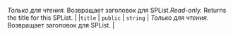 <span data-ttu-id="3799c-p105">_Только для чтения._ Возвращает заголовок для SPList.</span><span class="sxs-lookup"><span data-stu-id="3799c-p105">_Read-only._ Returns the title for this SPList.</span></span> |
|`title`     | `public` | `string` | _Только для чтения._ Возвращает заголовок для SPList. |







